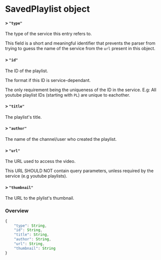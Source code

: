 # SavedPlaylist object

#### > `"type"`

The type of the service this entry refers to.

This field is a short and meaningful identifier that prevents the parser from
trying to guess the name of the service from the `url` present in this object.

#### > `"id"`

The ID of the playlist.

The format if this ID is service-dependant.

The only requirement being the uniqueness of the ID in the service.
E.g: All youtube playlist IDs (starting with `PL`) are unique to eachother.

#### > `"title"`

The playlist's title.

#### > `"author"`

The name of the channel/user who created the playlist.

#### > `"url"`

The URL used to access the video.

This URL SHOULD NOT contain query parameters, unless required by the service
(e.g youtube playlists).

#### > `"thumbnail"`

The URL to the plylist's thumbnail.

### Overview

```javascript
{
	"type": String,
	"id": String,
	"title": String,
	"author": String,
	"url": String,
	"thumbnail": String
}
```
